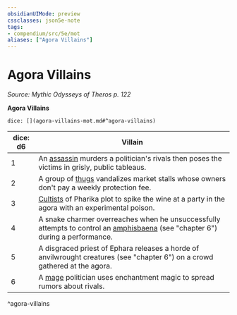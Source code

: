 ```yaml
---
obsidianUIMode: preview
cssclasses: json5e-note
tags:
- compendium/src/5e/mot
aliases: ["Agora Villains"]
---
```

# Agora Villains
*Source: Mythic Odysseys of Theros p. 122* 

**Agora Villains**

`dice: [](agora-villains-mot.md#^agora-villains)`

| dice: d6 | Villain |
|----------|---------|
| 1 | An [assassin](/2-Mechanics/CLI/bestiary/humanoid/assassin.md) murders a politician's rivals then poses the victims in grisly, public tableaus. |
| 2 | A group of [thugs](/2-Mechanics/CLI/bestiary/humanoid/thug.md) vandalizes market stalls whose owners don't pay a weekly protection fee. |
| 3 | [Cultists](/2-Mechanics/CLI/bestiary/humanoid/cultist.md) of Pharika plot to spike the wine at a party in the agora with an experimental poison. |
| 4 | A snake charmer overreaches when he unsuccessfully attempts to control an [amphisbaena](/2-Mechanics/CLI/bestiary/monstrosity/amphisbaena-gos.md) (see "chapter 6") during a performance. |
| 5 | A disgraced priest of Ephara releases a horde of anvilwrought creatures (see "chapter 6") on a crowd gathered at the agora. |
| 6 | A [mage](/2-Mechanics/CLI/bestiary/humanoid/mage.md) politician uses enchantment magic to spread rumors about rivals. |
^agora-villains